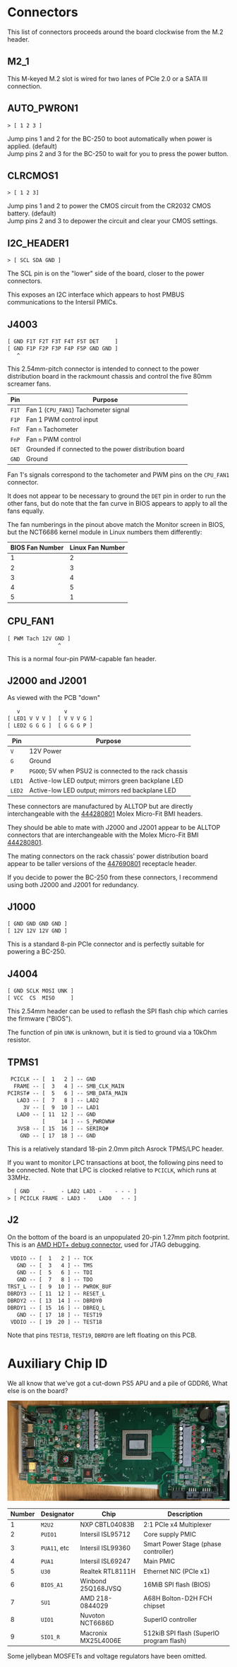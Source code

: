 # Connectors

This list of connectors proceeds around the board clockwise from the M.2 header.

## M2_1

This M-keyed M.2 slot is wired for two lanes of PCIe 2.0 or a SATA III connection.

## AUTO_PWRON1

```
> [ 1 2 3 ]
```

Jump pins 1 and 2 for the BC-250 to boot automatically when power is applied. (default)\
Jump pins 2 and 3 for the BC-250 to wait for you to press the power button.

## CLRCMOS1

```
> [ 1 2 3]
```

Jump pins 1 and 2 to power the CMOS circuit from the CR2032 CMOS battery. (default)\
Jump pins 2 and 3 to depower the circuit and clear your CMOS settings.

## I2C_HEADER1

```
> [ SCL SDA GND ]
```

The SCL pin is on the "lower" side of the board, closer to the power connectors.

This exposes an I2C interface which appears to host PMBUS communications to the Intersil PMICs.

## J4003

```
[ GND F1T F2T F3T F4T F5T DET     ]
[ GND F1P F2P F3P F4P F5P GND GND ]
   ^
```

This 2.54mm-pitch connector is intended to connect to the power distribution board in the rackmount chassis and control the five 80mm screamer fans. 

| Pin | Purpose |
|-----|---------|
| `F1T` | Fan 1 (`CPU_FAN1`) Tachometer signal |
| `F1P` | Fan 1 PWM control input |
| `FnT` | Fan `n` Tachometer |
| `FnP` | Fan `n` PWM control |
| `DET` | Grounded if connected to the power distribution board |
| `GND` | Ground |

Fan 1's signals correspond to the tachometer and PWM pins on the `CPU_FAN1` connector.

It does not appear to be necessary to ground the `DET` pin in order to run the other fans, but do note that the fan curve in BIOS appears to apply to all the fans equally.

The fan numberings in the pinout above match the Monitor screen in BIOS, but the NCT6686 kernel module in Linux numbers them differently:

| BIOS Fan Number | Linux Fan Number |
|---|---|
| 1 | 2 |
| 2 | 3 |
| 3 | 4 |
| 4 | 5 |
| 5 | 1 |

## CPU_FAN1

```
[ PWM Tach 12V GND ]
                ^
```

This is a normal four-pin PWM-capable fan header.

## J2000 and J2001

As viewed with the PCB "down"
```
   v              v
[ LED1 V V V ]  [ V V V G ]
[ LED2 G G G ]  [ G G G P ]
```

| Pin | Purpose |
|-----|---------|
| `V`   | 12V Power |
| `G`   | Ground |
| `P`   | `PGOOD`; 5V when PSU2 is connected to the rack chassis |
| `LED1` | Active-low LED output; mirrors green backplane LED |
| `LED2` | Active-low LED output; mirrors red backplane LED |

These connectors are manufactured by ALLTOP but are directly interchangeable with the [444280801](https://www.molex.com/en-us/products/part-detail/444280801) Molex Micro-Fit BMI headers.

They should be able to mate with J2000 and J2001 appear to be ALLTOP connectors that are interchangeable with the Molex Micro-Fit BMI [444280801](https://www.molex.com/en-us/products/part-detail/444280801).

The mating connectors on the rack chassis' power distribution board appear to be taller versions of the [447690801](https://www.molex.com/en-us/products/part-detail/447690801) receptacle header.

If you decide to power the BC-250 from these connectors, I recommend using both J2000 and J2001 for redundancy.

## J1000

```
[ GND GND GND GND ]
[ 12V 12V 12V GND ]
```

This is a standard 8-pin PCIe connector and is perfectly suitable for powering a BC-250.

## J4004

```
[ GND SCLK MOSI UNK ]
[ VCC  CS  MISO     ]
```

This 2.54mm header can be used to reflash the SPI flash chip which carries the firmware ("BIOS").

The function of pin `UNK` is unknown, but it is tied to ground via a 10kOhm resistor.

## TPMS1

```
 PCICLK -- [  1   2 ] -- GND
  FRAME -- [  3   4 ] -- SMB_CLK_MAIN
PCIRST# -- [  5   6 ] -- SMB_DATA_MAIN
   LAD3 -- [  7   8 ] -- LAD2
     3V -- [  9  10 ] -- LAD1
   LAD0 -- [ 11  12 ] -- GND
           [     14 ] -- S_PWRDWN#
   3VSB -- [ 15  16 ] -- SERIRQ#
    GND -- [ 17  18 ] -- GND
```

This is a relatively standard 18-pin 2.0mm pitch Asrock TPMS/LPC header.

If you want to monitor LPC transactions at boot, the following pins need to be connected. Note that LPC is clocked relative to `PCICLK`, which runs at 33MHz.

```
  [ GND    -     - LAD2 LAD1 -    - - - ]
> [ PCICLK FRAME - LAD3 -    LAD0   - - ]
```

## J2

On the bottom of the board is an unpopulated 20-pin 1.27mm pitch footprint. This is an [AMD HDT+ debug connector](https://github.com/x86-JTAG-Open-Research/x86-JTAG-Information/blob/master/Connector/HDTPlus.md), used for JTAG debugging.

```
 VDDIO -- [  1   2 ] -- TCK
   GND -- [  3   4 ] -- TMS
   GND -- [  5   6 ] -- TDI
   GND -- [  7   8 ] -- TDO
TRST_L -- [  9  10 ] -- PWROK_BUF
DBRDY3 -- [ 11  12 ] -- RESET_L
DBRDY2 -- [ 13  14 ] -- DBRDY0
DBRDY1 -- [ 15  16 ] -- DBREQ_L
   GND -- [ 17  18 ] -- TEST19
 VDDIO -- [ 19  20 ] -- TEST18
```

Note that pins `TEST18`, `TEST19`, `DBRDY0` are left floating on this PCB.

# Auxiliary Chip ID

We all know that we've got a cut-down PS5 APU and a pile of GDDR6, What else is on the board?

![Top of the BC-250 board, with chips numbered](images/annotated-chip-id.jpg)

| Number | Designator | Chip | Description |
|---|--------------|---------------------|-|
| 1 | `M2U2`       | NXP CBTL04083B      | 2:1 PCIe x4 Multiplexer |
| 2 | `PUIO1`      | Intersil ISL95712   | Core supply PMIC |
| 3 | `PUA11`, etc | Intersil ISL99360   | Smart Power Stage (phase controller) |
| 4 | `PUA1`       | Intersil ISL69247   | Main PMIC |
| 5 | `U30`        | Realtek RTL8111H    | Ethernet NIC (PCIe x1) |
| 6 | `BIOS_A1`    | Winbond 25Q168JVSQ  | 16MiB SPI flash (BIOS) |
| 7 | `SU1`        | AMD 218-0844029     | A68H Bolton-D2H FCH chipset |
| 8 | `UIO1`       | Nuvoton NCT6686D    | SuperIO controller |
| 9 | `SIO1_R`     | Macronix MX25L4006E | 512kiB SPI flash (SuperIO program flash) |

Some jellybean MOSFETs and voltage regulators have been omitted.
